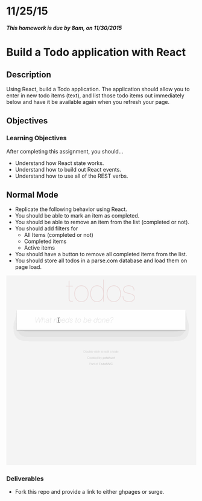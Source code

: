 # 11/25/15

___This homework is due by 8am, on 11/30/2015___

# Build a Todo application with React

## Description
Using React, build a Todo application. The application should allow you to enter in new todo items (text), and list those todo items out immediately below and have it be available again when you refresh your page.

## Objectives

### Learning Objectives

After completing this assignment, you should...

* Understand how React state works.
* Understand how to build out React events.
* Understand how to use all of the REST verbs.

## Normal Mode
* Replicate the following behavior using React.
* You should be able to mark an item as completed.
* You should be able to remove an item from the list (completed or not).
* You should add filters for 
  - All Items (completed or not)
  - Completed items
  - Active items 
* You should have a button to remove all completed items from the list.
* You should store all todos in a parse.com database and load them on page load.

![Example](assets/todo.gif)

### Deliverables

- Fork this repo and provide a link to either ghpages or surge.
